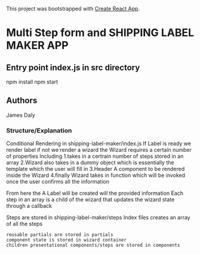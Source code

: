 This project was bootstrapped with [Create React App](https://github.com/facebookincubator/create-react-app).

# Multi Step form and SHIPPING LABEL MAKER APP

## Entry point index.js in src directory

npm install
npm start

## Authors

James Daly

### Structure/Explanation

Conditional Rendering in shipping-label-maker/index.js
If Label is ready we render label if not we render a wizard
the Wizard requires a certain number of properties
Including
1.takes in a certrain number of steps stored in an array
2.Wizard also takes in a dummy object which is essentially the template which the user will fill in
3.Header A component to be rendered inside the Wizard
4.finally Wizard takes in function which will be invoked once the user confirms all the information

From here the A Label will be created will the provided information
Each step in an array is a child of the wizard that updates the wizard state through a callback

Steps are stored in shipping-label-maker/steps
Index files creates an array of all the steps

```
reusable partials are stored in partials
component state is stored in wizard container
children presentational components/steps are stored in components
```
